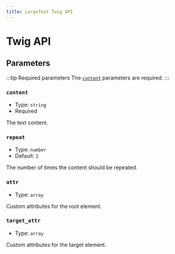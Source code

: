 ```yaml
---
title: LargeText Twig API
---
```


# Twig API

## Parameters

:::tip Required parameters
The [`content`](#content) parameters are required.
:::

### `content`

- Type: `string`
- Required

The text content.

### `repeat`

- Type: `number`
- Default: `2`

The number of times the content should be repeated.

### `attr`

- Type: `array`

Custom attributes for the root element.

### `target_attr`

- Type: `array`

Custom attributes for the target element.
